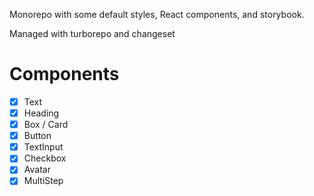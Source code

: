 

Monorepo with some default styles, React components, and storybook.

Managed with turborepo and changeset

# Components

- [X] Text
- [X] Heading
- [X] Box / Card
- [X] Button
- [X] TextInput
- [X] Checkbox
- [X] Avatar
- [X] MultiStep